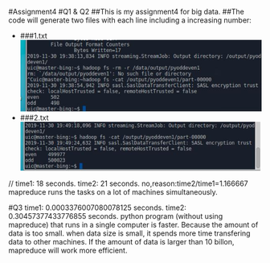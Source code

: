 #Assignment4
#Q1 & Q2
##This is my assignment4 for big data.
##The code will generate two files with each line including a increasing number:
* ###1.txt
!["1"](/1.jpeg "result for 1000")
* ###2.txt
!["2"](/2.jpeg "result for 1000000")

//
time1: 18 seconds.
time2: 21 seconds.
no,reason:time2/time1=1.166667
mapreduce runs the tasks on a lot of machines simultaneously.

#Q3
time1: 0.0003376007080078125 seconds.
time2: 0.30457377433776855 seconds.
python program (without using mapreduce) that runs in a single computer is faster. Because the amount of data is too small. when data size is small, it spends more time transfering data to other machines. If the amount of data is larger than 10 billon, mapreduce will work more efficient.
